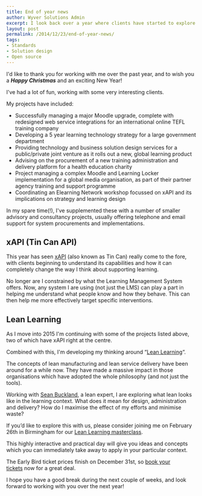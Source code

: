 ```yaml
---
title: End of year news
author: Wyver Solutions Admin
excerpt: I look back over a year where clients have started to explore what xAPI can mean to them, and forward to my exploration of "Lean Learning" with Sean Buckland.
layout: post
permalink: /2014/12/23/end-of-year-news/
tags:
- Standards
- Solution design
- Open source
---
```

I'd like to thank you for working with me over the past year, and to wish you a ***Happy Christmas*** and an exciting New Year!

I've had a lot of fun, working with some very interesting clients.

My projects have included:

  * Successfully managing a major Moodle upgrade, complete with redesigned web service integrations for an international online TEFL training company
  * Developing a 5 year learning technology strategy for a large government department
  * Providing technology and business solution design services for a public/private joint venture as it rolls out a new, global learning product
  * Advising on the procurement of a new training administration and delivery platform for a health education charity
  * Project managing a complex Moodle and Learning Locker implementation for a global media organisation, as part of their partner agency training and support programme
  * Coordinating an Elearning Network workshop focussed on xAPI and its implications on strategy and learning design

In my spare time(!), I've supplemented these with a number of smaller advisory and consultancy projects, usually offering telephone and email support for system procurements and implementations.

## xAPI (Tin Can API)

This year has seen <a href="{{ site.url }}/2014/06/12/exploring-the-potential-of-the-xapi-aka-tin-can-api/" target="_blank">xAPI</a> (also known as Tin Can) really come to the fore, with clients beginning to understand its capabilities and how it can completely change the way I think about supporting learning.

No longer are I constrained by what the Learning Management System offers. Now, any system I are using (not just the LMS) can play a part in helping me understand what people know and how they behave. This can then help me more effectively target specific interventions.

## Lean Learning

As I move into 2015 I'm continuing with some of the projects listed above, two of which have xAPI right at the centre.

Combined with this, I'm developing my thinking around &#8220;<a href="{{ site.url }}/category/training-education/learning/lean-learning/" target="_blank">Lean Learning</a>&#8220;.

The concepts of lean manufacturing and lean service delivery have been around for a while now. They have made a massive impact in those organisations which have adopted the whole philosophy (and not just the tools).

Working with <a href="{{ site.url }}/2014/12/21/introducing-sean-buckland/" target="_blank">Sean Buckland</a>, a lean expert, I are exploring what lean looks like in the learning context. What does it mean for design, administration and delivery? How do I maximise the effect of my efforts and minimise waste?

If you&#8217;d like to explore this with us, please consider joining me on February 26th in Birmingham for our <a href="https://www.eventbrite.co.uk/e/lean-learning-masterclass-tickets-14661080687?ref=elink" target="_blank">Lean Learning masterclass</a>.

This highly interactive and practical day will give you ideas and concepts which you can immediately take away to apply in your particular context.

The Early Bird ticket prices finish on December 31st, so <a href="https://www.eventbrite.co.uk/e/lean-learning-masterclass-tickets-14661080687?ref=elink" target="_blank">book your tickets</a> now for a great deal.

I hope you have a good break during the next couple of weeks, and look forward to working with you over the next year!
